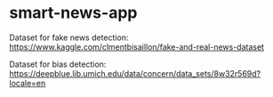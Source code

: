 # smart-news-app

Dataset for fake news detection: https://www.kaggle.com/clmentbisaillon/fake-and-real-news-dataset

Dataset for bias detection: https://deepblue.lib.umich.edu/data/concern/data_sets/8w32r569d?locale=en
